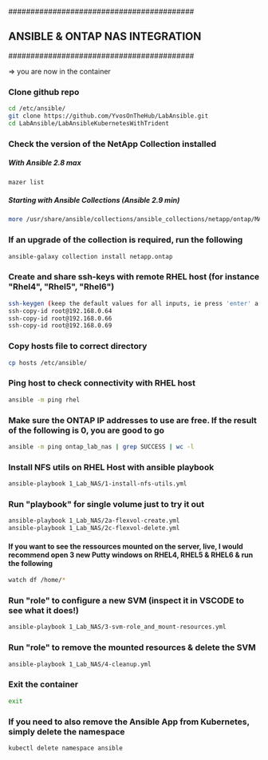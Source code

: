 ##########################################
## ANSIBLE & ONTAP NAS INTEGRATION
##########################################

=>  you are now in the container

### Clone github repo

```bash
cd /etc/ansible/ 
git clone https://github.com/YvosOnTheHub/LabAnsible.git 
cd LabAnsible/LabAnsibleKubernetesWithTrident
```

### Check the version of the NetApp Collection installed
##### With Ansible 2.8 max

```bash
mazer list
```

##### Starting with Ansible Collections (Ansible 2.9 min)

```bash
more /usr/share/ansible/collections/ansible_collections/netapp/ontap/MANIFEST.json | grep version
```

### If an upgrade of the collection is required, run the following

```bash
ansible-galaxy collection install netapp.ontap
```

### Create and share ssh-keys with remote RHEL host (for instance "Rhel4", "Rhel5", "Rhel6")

```bash
ssh-keygen (keep the default values for all inputs, ie press 'enter' a few times)
ssh-copy-id root@192.168.0.64
ssh-copy-id root@192.168.0.66
ssh-copy-id root@192.168.0.69
```

### Copy hosts file to correct directory

```bash
cp hosts /etc/ansible/
```

### Ping host to check connectivity with RHEL host 

```bash
ansible -m ping rhel
```

### Make sure the ONTAP IP addresses to use are free. If the result of the following is 0, you are good to go

```bash
ansible -m ping ontap_lab_nas | grep SUCCESS | wc -l
```

### Install NFS utils on RHEL Host with ansible playbook

```bash
ansible-playbook 1_Lab_NAS/1-install-nfs-utils.yml
```

### Run "playbook" for single volume just to try it out

```bash
ansible-playbook 1_Lab_NAS/2a-flexvol-create.yml
ansible-playbook 1_Lab_NAS/2c-flexvol-delete.yml
```

#### If you want to see the ressources mounted on the server, live, I would recommend open 3 new Putty windows on RHEL4, RHEL5 & RHEL6 & run the following

```bash
watch df /home/*
```

### Run "role" to configure a new SVM (inspect it in VSCODE to see what it does!)

```bash
ansible-playbook 1_Lab_NAS/3-svm-role_and_mount-resources.yml 
```

### Run "role" to remove the mounted resources & delete the SVM

```bash
ansible-playbook 1_Lab_NAS/4-cleanup.yml 
```

### Exit the container

```bash
exit
```

### If you need to also remove the Ansible App from Kubernetes, simply delete the namespace

```bash
kubectl delete namespace ansible
```